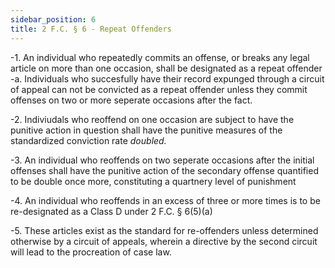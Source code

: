```yaml
---
sidebar_position: 6
title: 2 F.C. § 6 - Repeat Offenders
---
```


-1. An individual who repeatedly commits an offense, or breaks any legal article on more than one occasion, shall be designated as a repeat offender
-a. Individuals who succesfully have their record expunged through a circuit of appeal can not be convicted as a repeat offender unless they commit offenses on two or more seperate occasions after the fact.

-2. Indiviudals who reoffend on one occasion are subject to have the punitive action in question shall have the punitive measures of the standardized conviction rate *doubled.*

-3. An individual who reoffends on two seperate occasions after the initial offenses shall have the punitive action of the secondary offense quantified to be double once more, constituting a quartnery level of punishment

-4. An individual who reoffends in an excess of three or more times is to be re-designated as a Class D under 2 F.C. § 6(5)(a)

-5. These articles exist as the standard for re-offenders unless determined otherwise by a circuit of appeals, wherein a directive by the second circuit will lead to the procreation of case law.